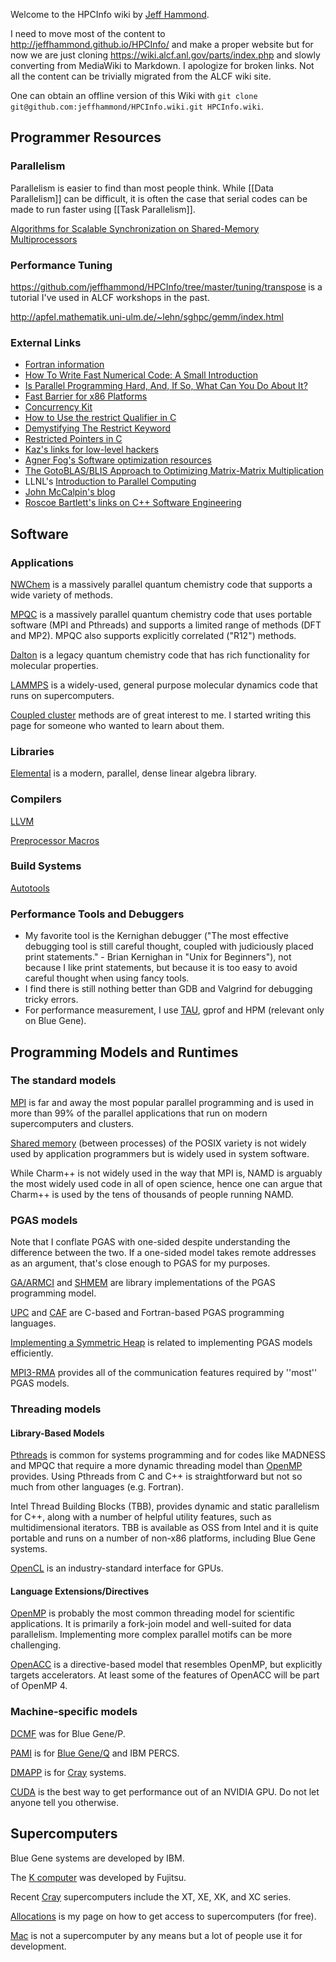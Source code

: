 Welcome to the HPCInfo wiki by [Jeff Hammond](http://jeffhammond.github.io/).

I need to move most of the content to http://jeffhammond.github.io/HPCInfo/ and make a proper website but for now we are just cloning https://wiki.alcf.anl.gov/parts/index.php and slowly converting from MediaWiki to Markdown.  I apologize for broken links.  Not all the content can be trivially migrated from the ALCF wiki site.

One can obtain an offline version of this Wiki with ``git clone git@github.com:jeffhammond/HPCInfo.wiki.git HPCInfo.wiki``.

## Programmer Resources

### Parallelism

Parallelism is easier to find than most people think.  While [[Data Parallelism]] can be difficult, it is often the case that serial codes can be made to run faster using [[Task Parallelism]].

[Algorithms for Scalable Synchronization on Shared-Memory Multiprocessors](http://www.cs.rochester.edu/research/synchronization/pseudocode/ss.html)

### Performance Tuning

https://github.com/jeffhammond/HPCInfo/tree/master/tuning/transpose is a tutorial I've used in ALCF workshops in the past.

http://apfel.mathematik.uni-ulm.de/~lehn/sghpc/gemm/index.html

### External Links

* [Fortran information](http://fortran90.org/)
* [How To Write Fast Numerical Code: A Small Introduction](http://spiral.ece.cmu.edu:8080/pub-spiral/abstract.jsp?id=100)
* [Is Parallel Programming Hard, And, If So, What Can You Do About It?](http://kernel.org/pub/linux/kernel/people/paulmck/perfbook/perfbook.html)
* [Fast Barrier for x86 Platforms](http://www.spiral.net/software/barrier.html)
* [Concurrency Kit](http://concurrencykit.org/index.html)
* [How to Use the restrict Qualifier in C](http://dsc.sun.com/solaris/articles/cc_restrict.html)
* [Demystifying The Restrict Keyword](http://cellperformance.beyond3d.com/articles/2006/05/demystifying-the-restrict-keyword.html)
* [Restricted Pointers in C](http://www.lysator.liu.se/c/restrict.html)
* [Kaz's links for low-level hackers](http://www.mcs.anl.gov/~kazutomo/links.html)
* [Agner Fog's Software optimization resources](http://www.agner.org/optimize/)
* [The GotoBLAS/BLIS Approach to Optimizing Matrix-Matrix Multiplication](http://wiki.cs.utexas.edu/rvdg/HowToOptimizeGemm/)
* LLNL's [Introduction to Parallel Computing](https://computing.llnl.gov/tutorials/parallel_comp/ )
* [John McCalpin's blog](http://blogs.utexas.edu/jdm4372/)
* [Roscoe Bartlett's links on C++ Software Engineering](http://web.ornl.gov/~8vt/readingList.html)

## Software

### Applications

[NWChem](NWChem.mediawiki) is a massively parallel quantum chemistry code that supports a wide variety of methods.

[MPQC](MPQC.mediawiki) is a massively parallel quantum chemistry code that uses portable software (MPI and Pthreads) and supports a limited range of methods (DFT and MP2).  MPQC also supports explicitly correlated ("R12") methods.

[Dalton](Dalton-2.0.md) is a legacy quantum chemistry code that has rich functionality for molecular properties.

[LAMMPS](LAMMPS.mediawiki) is a widely-used, general purpose molecular dynamics code that runs on supercomputers.

[Coupled cluster](Coupled-cluster.md) methods are of great interest to me.  I started writing this page for someone who wanted to learn about them.

### Libraries

[Elemental](Elemental.md) is a modern, parallel, dense linear algebra library.

### Compilers

[LLVM](LLVM.md)

[Preprocessor Macros](Preprocessor-Macros.md)

### Build Systems

[Autotools](../buildscripts/Autotools.md)

### Performance Tools and Debuggers

* My favorite tool is the Kernighan debugger ("The most effective debugging tool is still careful thought, coupled with judiciously placed print statements." - Brian Kernighan in "Unix for Beginners"), not because I like print statements, but because it is too easy to avoid careful thought when using fancy tools.
* I find there is still nothing better than GDB and Valgrind for debugging tricky errors.
* For performance measurement, I use [TAU](http://tau.uoregon.edu), gprof and HPM (relevant only on Blue Gene).

## Programming Models and Runtimes

### The standard models

[MPI](../mpi) is far and away the most popular parallel programming and is used in more than 99% of the parallel applications that run on modern supercomputers and clusters.

[Shared memory](../posix/shm) (between processes) of the POSIX variety is not widely used by application programmers but is widely used in system software.

While Charm++ is not widely used in the way that MPI is, NAMD is arguably the most widely used code in all of open science, hence one can argue that Charm++ is used by the tens of thousands of people running NAMD.

### PGAS models

Note that I conflate PGAS with one-sided despite understanding the difference between the two.  If a one-sided model takes remote addresses as an argument, that's close enough to PGAS for my purposes.

[GA/ARMCI](../ga-armci) and [SHMEM](../shmem) are library implementations of the PGAS programming model.

[UPC](../upc) and [CAF](../coarray-f) are C-based and Fortran-based PGAS programming languages.

[Implementing a Symmetric Heap](../mpi/advanced) is related to implementing PGAS models efficiently.

[MPI3-RMA](../mpi/rma) provides all of the communication features required by ''most'' PGAS models.

### Threading models

#### Library-Based Models

[Pthreads](../posix/threads) is common for systems programming and for codes like MADNESS and MPQC that require a more dynamic threading model than [OpenMP](../openmp) provides.  Using Pthreads from C and C++ is straightforward but not so much from other languages (e.g. Fortran).

Intel Thread Building Blocks (TBB), provides dynamic and static parallelism for C++, along with a number of helpful utility features, such as multidimensional iterators.  TBB is available as OSS from Intel and it is quite portable and runs on a number of non-x86 platforms, including Blue Gene systems.

[OpenCL](../opencl) is an industry-standard interface for GPUs.

#### Language Extensions/Directives

[OpenMP](../openmp) is probably the most common threading model for scientific applications.  It is primarily a fork-join model and well-suited for data parallelism.  Implementing more complex parallel motifs can be more challenging.

[OpenACC](../openacc) is a directive-based model that resembles OpenMP, but explicitly targets accelerators.  At least some of the features of OpenACC will be part of OpenMP 4.

### Machine-specific models

[DCMF](../dcmf) was for Blue Gene/P.

[PAMI](../pami) is for [Blue Gene/Q](https://wiki.alcf.anl.gov/parts/index.php/Blue_Gene/Q) and IBM PERCS.

[DMAPP](../dmapp) is for [Cray](Cray.md) systems.

[CUDA](../cuda) is the best way to get performance out of an NVIDIA GPU.  Do not let anyone tell you otherwise.

## Supercomputers

Blue Gene systems are developed by IBM.

The [K computer](K-computer.mediawiki) was developed by Fujitsu.

Recent [Cray](Cray.md) supercomputers include the XT, XE, XK, and XC series.

[Allocations](Allocations.mediawiki) is my page on how to get access to supercomputers (for free).

[Mac](Mac.md) is not a supercomputer by any means but a lot of people use it for development.
